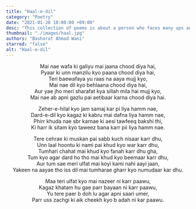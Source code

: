 ```yaml
---
title: "Haal-e-dil"
category: "Poetry"
date: "2021-01-28 10:00:00 +09:00"
desc: "This collection of poems is about a person who faces many ups and downs in his personal life finally coming to the conclusion that there is no one in this universe who can replace the love of a mother for her child. "
thumbnail: "./images/haal.jpg"
authors: "Basharat Ahmad Wani"
starred: "false"
alt: "Haal-e-dil"
---
```

<p style="text-align: center;align:center;">Mai nae wafa ki galiyu mai jaana chood diya hai, <br>
Pyaar ki unn manzilu kyo paana chood diya hai, <br>
Teri baewafaya yu raas na aaya mujj kyo, <br>
Mai nae dil kyo behlaana chood diya hai, <br>
Aur yae jho meri sharafat kya sillah mila hai mujj kyo,  <br>
Mai nae ab apni gazlu pai aetibaar karna chood diya hai.<br>
</p>

<p style="text-align: center;align:center;">Zeher-e-hilal kyo jam samaj kar pi liya hamm nae,<br>
Dard-e-dil kyo kagaz ki kabru mai dafna liya hamm nae,<br>
Phirr khuda nae sbr karnae ki aesi tawfeeq bakshi thi, <br>
Ki harr ik sitam kyo taweez bana karr pii liya hamm nae.<br>
</p>

<p style="text-align: center;align:center;">Tere cehrae ki muskan pai sabb kuch nisaar karr dhu, <br>
Unn laal hoontu ki nami pai khud kyo war karr dhu,<br>
Tumhari chahat mai khud kyo fanah karr dhu gha, <br>
Tum kyo agar dard ho tho mai khud kyo beemaar karr dhu,<br>
Aur tum sae meri ulfat mai koyi kami nahi aayi jaan, <br>
Yakeen na aayae tho iss dil mai tumharae gharr kyo numudaar kar dhu. <br>
</p>

<p style="text-align: center;align:center;">Maa teri ulfat kyo mai nazeer ni karr paawu,<br>
Kagaz khatam hu gae parr bayaan ni karr paawu,<br>
Yu tere paer b doh lu agar apni saari umer,<br>
Parr uss zachgi ki aik cheekh kyo b adah ni kar paawu.<br> 
</p>
